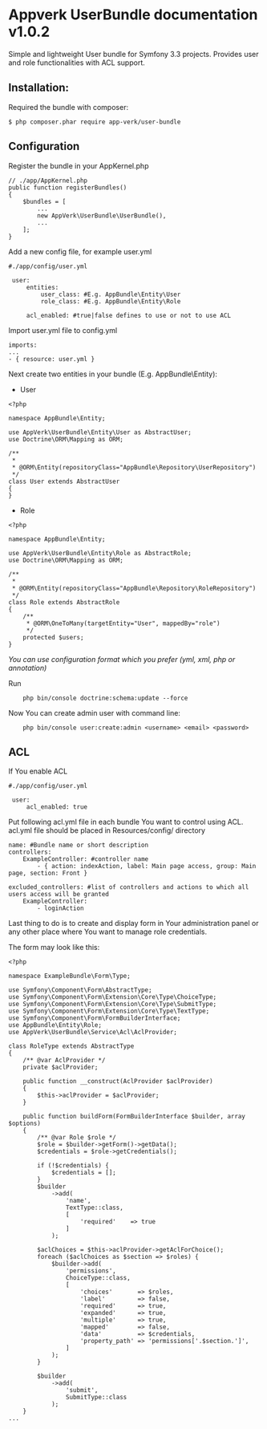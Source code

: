 Appverk UserBundle documentation v1.0.2
=======================================

Simple and lightweight User bundle for Symfony 3.3 projects. Provides user and
role functionalities with ACL support.

Installation:
-------------

Required the bundle with composer:

~~~~ {.sourceCode .}
$ php composer.phar require app-verk/user-bundle
~~~~

Configuration
-------------

Register the bundle in your AppKernel.php

~~~~ {.sourceCode .php}
// ./app/AppKernel.php
public function registerBundles()
{
    $bundles = [
        ...
        new AppVerk\UserBundle\UserBundle(),
        ...
    ];
}
~~~~

Add a new config file, for example user.yml

~~~~ {.sourceCode .yaml}
#./app/config/user.yml

 user:
     entities:
         user_class: #E.g. AppBundle\Entity\User 
         role_class: #E.g. AppBundle\Entity\Role

     acl_enabled: #true|false defines to use or not to use ACL

~~~~
Import user.yml file to config.yml

~~~~ {.sourceCode .yaml}
imports:
...
- { resource: user.yml }
~~~~

Next create two entities in your bundle (E.g. AppBundle\Entity):

-   User

~~~~ {.sourceCode .php}
<?php

namespace AppBundle\Entity;

use AppVerk\UserBundle\Entity\User as AbstractUser;
use Doctrine\ORM\Mapping as ORM;

/**
 *
 * @ORM\Entity(repositoryClass="AppBundle\Repository\UserRepository")
 */
class User extends AbstractUser
{
}
~~~~

-   Role

~~~~ {.sourceCode .php}
<?php

namespace AppBundle\Entity;

use AppVerk\UserBundle\Entity\Role as AbstractRole;
use Doctrine\ORM\Mapping as ORM;

/**
 *
 * @ORM\Entity(repositoryClass="AppBundle\Repository\RoleRepository")
 */
class Role extends AbstractRole
{
    /**
     * @ORM\OneToMany(targetEntity="User", mappedBy="role")
     */
    protected $users;
}
~~~~

*You can use configuration format which you prefer (yml, xml, php or
annotation)*

Run 
~~~~
    php bin/console doctrine:schema:update --force
~~~~

Now You can create admin user with command line:
~~~~
    php bin/console user:create:admin <username> <email> <password>
~~~~

ACL
---

If You enable ACL

~~~~ {.sourceCode .yaml}
#./app/config/user.yml

 user:
     acl_enabled: true

~~~~

Put following acl.yml file in each bundle You want to control using ACL.
acl.yml file should be placed in Resources/config/ directory

~~~~ {.sourceCode .yaml}
name: #Bundle name or short description
controllers:
    ExampleController: #controller name
        - { action: indexAction, label: Main page access, group: Main page, section: Front }

excluded_controllers: #list of controllers and actions to which all users access will be granted
    ExampleController:
        - loginAction
~~~~

Last thing to do is to create and display form in Your administration
panel or any other place where You want to manage role credentials.

The form may look like this:

~~~~ {.sourceCode .php}
<?php

namespace ExampleBundle\Form\Type;

use Symfony\Component\Form\AbstractType;
use Symfony\Component\Form\Extension\Core\Type\ChoiceType;
use Symfony\Component\Form\Extension\Core\Type\SubmitType;
use Symfony\Component\Form\Extension\Core\Type\TextType;
use Symfony\Component\Form\FormBuilderInterface;
use AppBundle\Entity\Role;
use AppVerk\UserBundle\Service\Acl\AclProvider;

class RoleType extends AbstractType
{
    /** @var AclProvider */
    private $aclProvider;

    public function __construct(AclProvider $aclProvider)
    {
        $this->aclProvider = $aclProvider;
    }

    public function buildForm(FormBuilderInterface $builder, array $options)
    {
        /** @var Role $role */
        $role = $builder->getForm()->getData();
        $credentials = $role->getCredentials();

        if (!$credentials) {
            $credentials = [];
        }
        $builder
            ->add(
                'name',
                TextType::class,
                [
                    'required'    => true
                ]
            );

        $aclChoices = $this->aclProvider->getAclForChoice();
        foreach ($aclChoices as $section => $roles) {
            $builder->add(
                'permissions',
                ChoiceType::class,
                [
                    'choices'       => $roles,
                    'label'         => false,
                    'required'      => true,
                    'expanded'      => true,
                    'multiple'      => true,
                    'mapped'        => false,
                    'data'          => $credentials,
                    'property_path' => 'permissions['.$section.']',
                ]
            );
        }

        $builder
            ->add(
                'submit',
                SubmitType::class
            );
    }
...
~~~~
